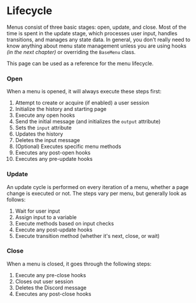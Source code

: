 # Lifecycle

Menus consist of three basic stages: open, update, and close. Most of the time is spent in the update stage, which 
processes user input, handles transitions, and manages any state data. In general, you don't really need to know 
anything about menu state management unless you are using hooks *(in the next chapter)* or overriding the `BaseMenu` 
class. 

This page can be used as a reference for the menu lifecycle.

### Open

When a menu is opened, it will always execute these steps first:

1. Attempt to create or acquire (if enabled) a user session
2. Initialize the history and starting page
3. Execute any open hooks
4. Send the initial message (and initializes the `output` attribute)
5. Sets the `input` attribute
6. Updates the history
7. Deletes the input message
8. (Optional) Executes specific menu methods
9. Executes any post-open hooks
10. Executes any pre-update hooks

### Update

An update cycle is performed on every iteration of a menu, whether a page change is executed or not. The steps vary per
menu, but generally look as follows:

1. Wait for user input
2. Assign input to a variable
3. Execute methods based on input checks
4. Execute any post-update hooks
5. Execute transition method (whether it's next, close, or wait)

### Close

When a menu is closed, it goes through the following steps:

1. Execute any pre-close hooks
2. Closes out user session
3. Deletes the Discord message
4. Executes any post-close hooks
